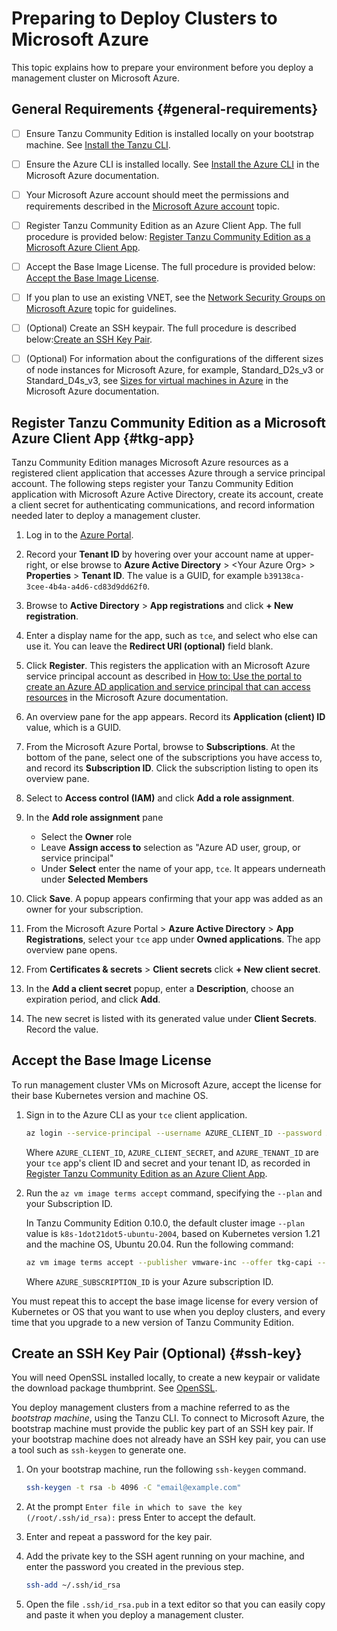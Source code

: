 # Preparing to Deploy Clusters to Microsoft Azure

This topic explains how to prepare your environment before you deploy a management cluster on Microsoft Azure.

<!--If you are installing Tanzu Community Edition on Azure VMware Solution (AVS), you are installing to a vSphere environment.
See [Preparing Azure VMware Solution on Microsoft Azure](prepare-maas.md#prep-avs) in _Prepare a vSphere Management as a Service Infrastructure_ to prepare your environment
and [Prepare to Deploy Management Clusters to vSphere](vsphere.md) to deploy management clusters.

## <a id="process diagram"></a> Installation Process Overview

The following diagram shows the high-level steps for installing a Tanzu Community Edition management cluster on Azure, and the interfaces you use to perform them.

These steps include the preparations listed below plus the procedures described in either [Deploy Management Clusters with the Installer Interface](deploy-ui.md) or [Deploy Management Clusters from a Configuration File](deploy-cli.md).

![Process Diagram: Start, Install the Tanzu CLI, Register a TKG App on Azure, Accept the Base Image License. If first deploy and no advanced config options, deploy with installer interface. Else deploy with config file.](../images/azure-install-process.png)-->

## General Requirements {#general-requirements}

* [ ] Ensure Tanzu Community Edition is installed locally on your bootstrap machine. See [Install the Tanzu CLI](cli-installation).

* [ ] Ensure the Azure CLI is installed locally.  See [Install the Azure CLI](https://docs.microsoft.com/en-us/cli/azure/install-azure-cli) in the Microsoft Azure documentation.

* [ ] Your Microsoft Azure account should meet the permissions and requirements described in the [Microsoft Azure account](ref-azure/#microsoft-azure-account) topic.

* [ ] Register Tanzu Community Edition as an Azure Client App. The full procedure is provided below: [Register Tanzu Community Edition as a Microsoft Azure Client App](azure-mgmt/#tkg-app).

* [ ] Accept the Base Image License.  The full procedure is provided below: [Accept the Base Image License](azure-mgmt/#accept-the-base-image-license).

* [ ] If you plan to use an existing VNET, see the [Network Security Groups on Microsoft Azure](ref-azure/#nsgs) topic for guidelines.

* [ ] (Optional) Create an SSH keypair. The full procedure is described below:[Create an SSH Key Pair](azure-mgmt/#ssh-key).

* [ ] (Optional) For information about the configurations of the different sizes of node instances for Microsoft Azure, for example, Standard_D2s_v3 or Standard_D4s_v3, see [Sizes for virtual machines in Azure](https://docs.microsoft.com/en-us/azure/virtual-machines/sizes) in the  Microsoft Azure documentation.

## Register Tanzu Community Edition as a Microsoft Azure Client App {#tkg-app}

Tanzu Community Edition manages Microsoft Azure resources as a registered client application that accesses Azure through a service principal account.
The following steps register your Tanzu Community Edition application with Microsoft Azure Active Directory, create its account, create a client secret for authenticating communications, and record information needed later to deploy a management cluster.

1. Log in to the [Azure Portal](https://portal.azure.com).

1. Record your **Tenant ID** by hovering over your account name at upper-right, or else browse to **Azure Active Directory** > \<Your Azure Org\> > **Properties** > **Tenant ID**.  The value is a GUID, for example `b39138ca-3cee-4b4a-a4d6-cd83d9dd62f0`.

1. Browse to **Active Directory** > **App registrations** and click **+ New registration**.

1. Enter a display name for the app, such as `tce`, and select who else can use it.  You can leave the **Redirect URI (optional)** field blank.

1. Click **Register**.  This registers the application with an Microsoft Azure service principal account as described in [How to: Use the portal to create an Azure AD application and service principal that can access resources](https://docs.microsoft.com/en-us/azure/active-directory/develop/howto-create-service-principal-portal) in the Microsoft Azure documentation.

1. An overview pane for the app appears. Record its **Application (client) ID** value, which is a GUID.

1. From the Microsoft Azure Portal, browse to **Subscriptions**.  At the bottom of the pane, select one of the subscriptions you have access to, and record its **Subscription ID**.  Click the subscription listing to open its overview pane.

1. Select to **Access control (IAM)** and click **Add a role assignment**.

1. In the **Add role assignment** pane
   * Select the **Owner** role
   * Leave **Assign access to** selection as "Azure AD user, group, or service principal"
   * Under **Select** enter the name of your app, `tce`.  It appears underneath under **Selected Members**

1. Click **Save**. A popup appears confirming that your app was added as an owner for your subscription.

1. From the Microsoft Azure Portal > **Azure Active Directory** > **App Registrations**, select your `tce` app under **Owned applications**. The app overview pane opens.

1. From **Certificates & secrets** > **Client secrets** click **+ New client secret**.

1. In the **Add a client secret** popup, enter a **Description**, choose an expiration period, and click **Add**.

1. The new secret is listed with its generated value under **Client Secrets**.  Record the value.

## Accept the Base Image License

To run management cluster VMs on Microsoft Azure, accept the license for their base Kubernetes version and machine OS.

1. Sign in to the Azure CLI as your `tce` client application.

   ```bash
   az login --service-principal --username AZURE_CLIENT_ID --password AZURE_CLIENT_SECRET --tenant AZURE_TENANT_ID
   ```

   Where `AZURE_CLIENT_ID`, `AZURE_CLIENT_SECRET`, and `AZURE_TENANT_ID` are your `tce` app's client ID and secret and your tenant ID, as recorded in [Register Tanzu Community Edition as an Azure Client App](azure-mgmt/#tkg-app).

1. Run the `az vm image terms accept` command, specifying the `--plan` and your Subscription ID.

   In Tanzu Community Edition 0.10.0, the default cluster image `--plan` value is `k8s-1dot21dot5-ubuntu-2004`, based on Kubernetes version 1.21 and the machine OS, Ubuntu 20.04. Run the following command:

   ```sh
   az vm image terms accept --publisher vmware-inc --offer tkg-capi --plan k8s-1dot21dot5-ubuntu-2004 --subscription AZURE_SUBSCRIPTION_ID
   ```

   Where `AZURE_SUBSCRIPTION_ID` is your Azure subscription ID.

You must repeat this to accept the base image license for every version of Kubernetes or OS that you want to use when you deploy clusters, and every time that you upgrade to a new version of Tanzu Community Edition.

## Create an SSH Key Pair (Optional) {#ssh-key}

You will need OpenSSL installed locally, to create a new keypair or validate the download package thumbprint.  See [OpenSSL](https://www.openssl.org).

You deploy management clusters from a machine referred to as the _bootstrap machine_, using the Tanzu CLI.
To connect to Microsoft Azure, the bootstrap machine must provide the public key part of an SSH key pair. If your bootstrap machine does not already have an SSH key pair, you can use a tool such as `ssh-keygen` to generate one.

1. On your bootstrap machine, run the following `ssh-keygen` command.

   ```sh
   ssh-keygen -t rsa -b 4096 -C "email@example.com"
   ```

1. At the prompt `Enter file in which to save the key (/root/.ssh/id_rsa):` press Enter to accept the default.
1. Enter and repeat a password for the key pair.
1. Add the private key to the SSH agent running on your machine, and enter the password you created in the previous step.

   ```sh
   ssh-add ~/.ssh/id_rsa
   ```

1. Open the file `.ssh/id_rsa.pub` in a text editor so that you can easily copy and paste it when you deploy a management cluster.

